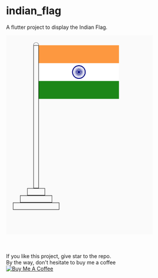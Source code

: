 # indian_flag
A flutter project to display the Indian Flag.

<img src="screenshot.png" width="400"/>

<br/><br/>
If you like this project, give star to the repo.<br/>
By the way, don't hesitate to buy me a coffee<br/>
<a href="https://www.buymeacoffee.com/deepakdroid" target="_blank"><img src="https://cdn.buymeacoffee.com/buttons/v2/default-yellow.png" alt="Buy Me A Coffee" width="150px"></a>